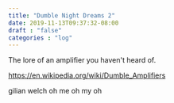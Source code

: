 ```yaml
---
title: "Dumble Night Dreams 2"
date: 2019-11-13T09:37:32-08:00
draft : "false"
categories : "log"
---
```


The lore of an amplifier you haven't heard of.

<!--more-->

https://en.wikipedia.org/wiki/Dumble_Amplifiers


gilian welch oh me oh my oh
